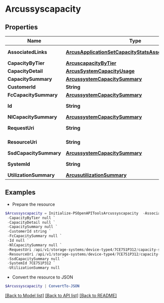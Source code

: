 # Arcussyscapacity
## Properties

Name | Type | Description | Notes
------------ | ------------- | ------------- | -------------
**AssociatedLinks** | [**ArcusApplicationSetCapacityStatsAssociatedLinksInner[]**](ArcusApplicationSetCapacityStatsAssociatedLinksInner.md) | Associated Links Details | [optional] 
**CapacityByTier** | [**ArcuscapacityByTier**](ArcuscapacityByTier.md) |  | [optional] 
**CapacityDetail** | [**ArcusSystemCapacityUsage**](ArcusSystemCapacityUsage.md) |  | [optional] 
**CapacitySummary** | [**ArcussystemCapacitySummary**](ArcussystemCapacitySummary.md) |  | [optional] 
**CustomerId** | **String** | customerId | [optional] 
**FcCapacitySummary** | [**ArcussystemCapacitySummary**](ArcussystemCapacitySummary.md) |  | [optional] 
**Id** | **String** | ID string uniquely identifying the object. | [optional] 
**NlCapacitySummary** | [**ArcussystemCapacitySummary**](ArcussystemCapacitySummary.md) |  | [optional] 
**RequestUri** | **String** | requestUri for detailed storage object | [optional] 
**ResourceUri** | **String** | resourceUri for detailed storage object | [optional] 
**SsdCapacitySummary** | [**ArcussystemCapacitySummary**](ArcussystemCapacitySummary.md) |  | [optional] 
**SystemId** | **String** | SystemId/serialNumber of the array. | [optional] 
**UtilizationSummary** | [**ArcusutilizationSummary**](ArcusutilizationSummary.md) |  | [optional] 

## Examples

- Prepare the resource
```powershell
$Arcussyscapacity = Initialize-PSOpenAPIToolsArcussyscapacity  -AssociatedLinks [{&quot;resourceUri&quot;:&quot;/api/v1/storage-systems/device-type4/{uid}&quot;,&quot;type&quot;:&quot;systems&quot;}] `
 -CapacityByTier null `
 -CapacityDetail null `
 -CapacitySummary null `
 -CustomerId string `
 -FcCapacitySummary null `
 -Id null `
 -NlCapacitySummary null `
 -RequestUri /api/v1/storage-systems/device-type4/7CE751P312/capacity-summary `
 -ResourceUri /api/v1/storage-systems/device-type4/7CE751P312/capacity-summary `
 -SsdCapacitySummary null `
 -SystemId 7CE751P312 `
 -UtilizationSummary null
```

- Convert the resource to JSON
```powershell
$Arcussyscapacity | ConvertTo-JSON
```

[[Back to Model list]](../README.md#documentation-for-models) [[Back to API list]](../README.md#documentation-for-api-endpoints) [[Back to README]](../README.md)

